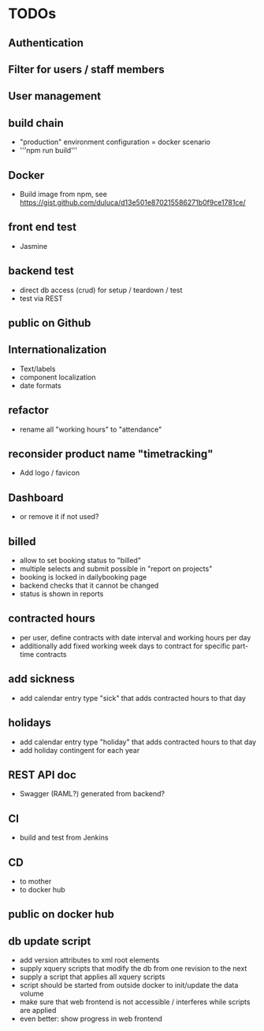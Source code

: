 # TODOs

## Authentication

## Filter for users / staff members

## User management

## build chain
* "production" environment configuration = docker scenario
* '''npm run build'''

## Docker
* Build image from npm, see https://gist.github.com/duluca/d13e501e870215586271b0f9ce1781ce/

## front end test
* Jasmine

## backend test
* direct db access (crud) for setup / teardown / test
* test via REST

## public on Github

## Internationalization
* Text/labels
* component localization
* date formats

## refactor
* rename all "working hours" to "attendance"

## reconsider product name "timetracking"
* Add logo / favicon

## Dashboard
* or remove it if not used?

## billed
* allow to set booking status to "billed"
 * multiple selects and submit possible in "report on projects"
 * booking is locked in dailybooking page
 * backend checks that it cannot be changed
 * status is shown in reports

## contracted hours
* per user, define contracts with date interval and working hours per day
* additionally add fixed working week days to contract for specific part-time contracts

## add sickness
* add calendar entry type "sick" that adds contracted hours to that day

## holidays
* add calendar entry type "holiday" that adds contracted hours to that day
* add holiday contingent for each year

## REST API doc
* Swagger (RAML?) generated from backend?

## CI
* build and test from Jenkins

## CD
* to mother
* to docker hub

## public on docker hub

## db update script
* add version attributes to xml root elements
* supply xquery scripts that modify the db from one revision to the next
* supply a script that applies all xquery scripts
* script should be started from outside docker to init/update the data volume
* make sure that web frontend is not accessible / interferes while scripts are applied
 * even better: show progress in web frontend
